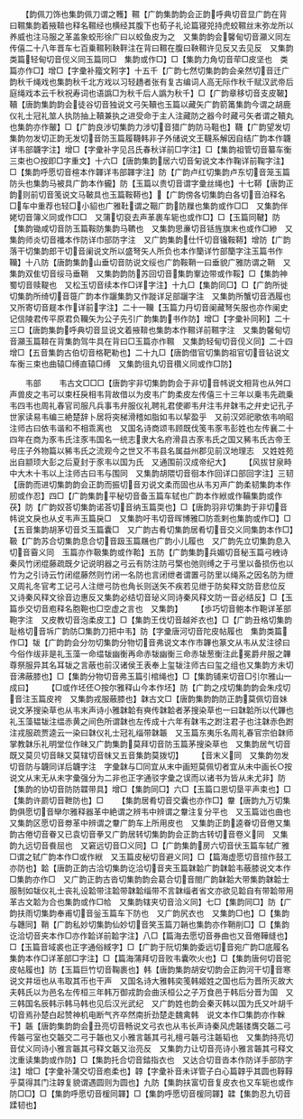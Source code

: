 <!-- { "loadSidebar": true } -->
　　【韵佩刀饰也集韵佩刀谓之韄】韅【广韵集韵韵会正韵呼典切音显广韵在背曰韅集韵着掖鞥也释名韅经也横经其腹下也荀子礼论篇寝兕持虎蛟韅丝末弥龙所以养威也注马服之革盖象蛟形徐广曰以蛟鱼皮为之　又集韵韵会馨甸切音灦义同左传僖二十八年晋车七百乗韅靷鞅靽注在背曰韅在腹曰鞅韅许见反又去见反　又集韵类篇轻甸切音伣义同玉篇同□　集韵或作□】□【集韵力角切音荦□皮坚也　类篇亦作□】增□【字彚补籀文靷字】十五千【广韵七然切集韵韵会亲然切音迁广韵秋千绳戏也集韵秋千北方戏以习轻趫者张有复古编词人高无际作秋千赋汉武帝后庭绳戏本云千秋祝寿词也语譌□为秋千后人譌为秋千】□【广韵章移切音支皮鞁】韇【唐韵集韵韵会徒谷切音独说文弓矢韇也玉篇以藏矢广韵箭筩集韵今谓之胡鹿仪礼士冠礼筮人执防抽上韇兼执之进受命于主人注藏防之器今时藏弓矢者谓之韇丸也集韵亦作皾】□【广韵良渉切集韵力涉切音猎广韵防马靻也】韈【广韵望发切集韵勿发切正韵无发切音防玉篇履韈韩非子外储说文王韈系解因自结广韵本作韤详韦部韤字注】增□【字彚补字见吕氏春秋详前□字注】□【集韵祖管切音纂车衡三束也○按即□字重文】十六□【唐韵集韵居六切音匊说文本作鞠详前鞠字注】□【集韵呼愿切音楦本作韗详韦部韗字注】防【广韵卢红切集韵卢东切音笼玉篇防头也集韵马被具广韵本作龓】防【玉篇以贵切音谓字彚丝绳也】十七鞯【唐韵正韵则前切音笺说文马鞁具也玉篇鞍鞯也】【广韵傍各切集韵白各切音泊释名□车中重荐也轻□小貂也广雅靯谓之鞇广韵防屧也集韵或作□□　又集韵伴姥切音簿义同或作□□　又蒲切裒去声革裹车轭也或作□】□【玉篇同鞬】防【集韵锄咸切音防玉篇鞍防集韵马韀也　又集韵思亷切音铦旌旗末也或作□縿　又集韵师炎切音襳本作防详巾部防字注　又广韵集韵仕忏切音镵鞍鞯】增防【广韵落干切集韵郎干切音阑说文所以盛弩矢人所负也本作籣详竹部籣字注玉篇书作韊】十八防【唐韵集韵山垂切音防说文绥也广韵鞍鞘一曰垂貌广雅防谓之鞘　又集韵双隹切音绥马垂鞘　又集韵韵防苏回切音集韵鞌边带或作鞖】□【集韵神蜀切音赎鞮也　又松玉切音续本作□详字注】十九□【集韵同□】□【广韵所徙切集韵所绮切音簁广韵本作躧集韵又作蹝详足部躧字注　又集韵所蟹切音洒履也　又所寄切音屣本作详前字注】二十一韊【玉篇力丹切音阑藏弩矢服也亦作阑史记信陵君传平原君负韊矢为公子先引广韵集韵书作防】增□【字彚补同靷】二十三□【唐韵集韵呼典切音显说文着掖鞥也集韵本作韅详前韅字注　又集韵馨甸切音灦玉篇鞥在背集韵驾牛具在背曰□玉篇亦作韅　又集韵轻甸切音伣义同】二十四增□【五音集韵古伯切音格靶勒也】二十九□【唐韵借官切集韵祖官切音钻说文车衡三束也曲辕□缚直辕□缚　又集韵徂丸切音欑义同或作□防】

　　韦部
　　韦古文□□□【唐韵宇非切集韵韵会于非切音帏说文相背也从舛口声兽皮之韦可以束枉戾相韦背故借以为皮韦广韵柔皮左传僖三十三年以乗韦先疏乗韦四韦也周礼春官司服凡兵事韦弁服仪礼聘礼君使卿韦弁注韦弁韎韦之弁史记孔子世家读易韦编三絶楚辞卜居将突梯滑稽如脂如韦以挈盈乎　又前汉郊祀歌依韦响昭注师古曰依韦谐和不相乖离也　又国名诗商颂韦顾既伐笺韦豕韦彭姓也左传襄二十四年在商为豕韦氏注豕韦国名一统志隶大名府滑县古豕韦氏之国又豨韦氏古帝王号庄子外物篇以豨韦氏之流观今之世又不韦县名属益州郡见前汉地理志　又姓姓苑出自颛顼大彭之后夏封于豕韦以国为氏　又通围前汉成帝纪大】
　　【风拔甘泉畤中大木十韦以上注师古曰韦与围同　又集韵胡隈切音徊本作回详口部回字注】三韧【唐韵而进切集韵韵会正韵而振切音刃说文柔而固也从韦刃声广韵柔韧集韵本作肕或作忍】四□【广韵集韵平秘切音备玉篇车轼也广韵本作絥或作鞴集韵或作茯】防【广韵奴荅切集韵诺荅切音纳玉篇耎也】□【唐韵羽非切集韵于非切音帏说文戾也从攴韦声玉篇戾□　又集韵吁韦切音晖博雅□防乖剌也集韵或作□】□【五音集韵胡茅切音爻玉篇囊□　又广韵古肴切集韵居肴切音交义同集韵本作□】靸【广韵苏合切集韵息合切音趿玉篇屩也广韵小儿履也　又广韵先立切集韵息入切音霫义同　玉篇亦作靸集韵或作鞈】五防【广韵集韵兵媚切音秘玉篇弓絏诗秦风竹闭绲藤疏既夕记说明器之弓云有防注防弓檠也弛则缚之于弓里以备损伤也以竹为之引诗云竹闭绲藤然则竹闭一名防也言闭绁者谓置弓防里以绳系之因名防为绁又周礼冬官考工记弓人注绁弓防也角长则送矢不疾若见绁于防矣释文防音悲位反　又诗秦风释文徐音边惠反又集韵必结切音珌义同诗秦风释文防一音必结反】□【玉篇歩交切音庖释名胞鞄也□空虚之言也　又集韵】
　　【歩巧切音鲍本作鞄详革部鞄字注　又皮教切音泡柔皮工】□【集韵王伐切音越斧衣也】□【广韵丑格切集韵耻格切音坼广韵防□集韵刀把中韦】防【字彚唐河切音陀皮帖履也　集韵类篇作□】韨【广韵韵会分勿切集韵分物切音弗说文本作市韠也篆文从韦从犮注徐曰今俗作绂非是礼玉藻一命缊韨幽衡再命赤韨幽衡三命赤韨葱衡注此冕爵弁服之韠尊祭服异其名耳韨之言蔽也前汉诸侯王表奉上玺韨注师古曰玺之组也又集韵方未切音沸蔽膝也】□【集韵分物切音弗玉篇引棺绳也】□【集韵铺来切音□引尔雅山一成曰】
　　【□或作坯伾○按尔雅释山今本作坯】防【广韵之戍切集韵韵会朱戍切音注玉篇皮袴　又集韵戎服蔽膝也】韎古文□【唐韵集韵韵防正韵莫佩切音妹说文茅搜染草也从韦末声诗小雅韎韐有奭传韎韐者茅搜染草也一曰韎韐所以代韠也礼玉藻韫韨注缊赤黄之间色所谓韎也左传成十六年有韎韦之跗注君子也注韎赤色跗注戎服疏贾逵云一染曰韎仪礼士冠礼缁带韎韔　又玉篇东夷乐名周礼春官宗伯韎师掌教韎乐礼明堂位作昧又广韵集韵莫拜切音防玉篇茅搜染草也　又集韵居气切音既又莫贝切音眛又莫辖切音帓又五音集韵莫拨切】
　　【音末义同　又集韵勿发切音防与韤同详后韤字注　字彚韎与□同宜从末中画短莫佩切者宜从未中画长○按说文从末无从未字彚强分为二非也正字通驳字彚之误而以诸书为皆从未尤非】防【集韵的协切音防防韘带具】增□【集韵同□】六□【玉篇口恩切垦平声束也】□【集韵许罽切音靾防也】□
　　【集韵居肴切音交囊也亦作□】韏【唐韵九万切集韵俱愿切音卛尔雅释器革中絶谓之辨韦中辨谓之韏注复分平也　又玉篇诎也曲也　又集韵区愿切音劵革中辨谓之韏广韵车上所用皮也　又集韵正韵逵眷切音倦又集韵古倦切音眷又已袁切音拳又广韵居转切集韵韵会正韵古转切音卷义同　又集韵九远切音飬屈也　又窘远切音□义同】□【广韵集韵房六切音伏玉篇车轼广雅□谓之轼广韵本作□或作絥　又玉篇皮秘切音避义同】□【篇海虚愿切音揎作鼓工亦防也】韐【唐韵正韵古洽切集韵讫洽切音夹玉篇韎韐广韵韎韐韦蔽膝说文本作□集韵亦作□　又广韵正韵古沓切集韵韵会葛合切音閤广韵韎韐大带集韵韎韐士服制如韨仪礼士丧礼设韐带注韐带韎韐缁带不言韎缁者省文亦欲见韐自有带韐带用革古文韐为合也集韵或作□帢　又集韵辖夹切音洽义同】七□【集韵同□】防【广韵扶雨切集韵奉甫切音釡玉篇车下防也　又广韵尻衣也　又集韵□也】□【集韵与韢同】鞘【广韵私妙切集韵仙妙切音笑玉篇刀韒也集韵亦作鞘削□】□【集韵讫洽切音夹本作□亦作韐详前韐字注】八□【篇海去愿切音券曲也又音倦鞾缝也】□【玉篇音域裘也正字通俗緎字】□【广韵于阮切集韵委远切音宛广韵□底履名集韵本作□详革部□字注】□【篇海蒲拜切音败韦囊吹火也】□【集韵唐何切音驼皮帖履也】防【玉篇巨竹切音鞠裹也】韩【唐韵集韵胡安切韵会正韵河干切音寒说文井垣也从韦取其帀也干声　又国名诗大雅韩奕笺韩姬姓之国也后为晋所灭故大夫韩氏以为邑名左传桓三年韩万御戎韵会曲沃桓公之子万食邑于韩后分晋为国　又三韩国名辰韩示韩马韩也见后汉光武纪　又广韵姓也韵会秦灭韩以国为氏又叶胡千切音焉孙楚白起赞神机电断气齐卒然南折劲楚走魏禽韩　说文本作□集韵亦作榦干】韔【唐韵集韵韵会丑亮切音畅说文弓衣也从韦长声诗秦风虎韔镂膺交韔二弓传韔弓室也交韔交二弓于韔也又小雅言韔其弓礼檀弓韔弓注韔韬也　又集韵持亮切音仗义同诗小雅言韔其弓释文韔又治亮反　又集韵力让切音亮诗小雅言韔其弓释文沈重读集韵或作防】□【集韵托合切音錔指衣也　又达合切音沓本作防详手部防字注】增□【字彚补蒲交切音庖柔也】韕【字彚补音未详管子白心篇韕乎其圆也鞟鞟乎莫得其门注韕复貌谓遇圆则为圆也】九防【集韵扶富切音复皮衣也又车轭也或作防□□】□【集韵呼愿切音楥同韗】□【集韵呼愿切音楥同韗】韖【集韵忍九切音蹂韧也】
